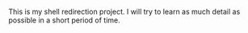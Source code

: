 This is my shell redirection project.
I will try to learn as much detail as possible in a short period of time.
